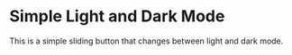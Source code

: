 # Simple Light and Dark Mode 

This is a simple sliding button that changes between light and dark mode. 
